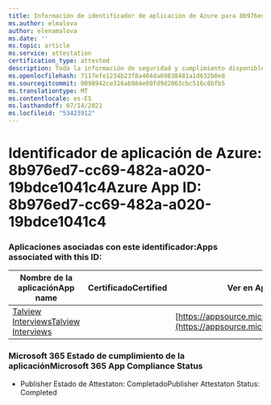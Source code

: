 ```yaml
---
title: Información de identificador de aplicación de Azure para 8b976ed7-cc69-482a-a020-19bdce1041c4
ms.author: elmalova
author: elenamalova
ms.date: ''
ms.topic: article
ms.service: attestation
certification_type: attested
description: Toda la información de seguridad y cumplimiento disponible para 8b976ed7-cc69-482a-a020-19bdce1041c4.
ms.openlocfilehash: 7117efe1234b23f8a404da69838481a1d632b0e8
ms.sourcegitcommit: 0098942ce316ab984e09fd9d2063cbc516c8bfb5
ms.translationtype: MT
ms.contentlocale: es-ES
ms.lasthandoff: 07/14/2021
ms.locfileid: "53423912"
---
```

# <a name="azure-app-id-8b976ed7-cc69-482a-a020-19bdce1041c4"></a><span data-ttu-id="54cbb-103">Identificador de aplicación de Azure: 8b976ed7-cc69-482a-a020-19bdce1041c4</span><span class="sxs-lookup"><span data-stu-id="54cbb-103">Azure App ID: 8b976ed7-cc69-482a-a020-19bdce1041c4</span></span>


### <a name="apps-associated-with-this-id"></a><span data-ttu-id="54cbb-104">Aplicaciones asociadas con este identificador:</span><span class="sxs-lookup"><span data-stu-id="54cbb-104">Apps associated with this ID:</span></span>
| <span data-ttu-id="54cbb-105">**Nombre de la aplicación**</span><span class="sxs-lookup"><span data-stu-id="54cbb-105">**App name**</span></span> | <span data-ttu-id="54cbb-106">**Certificado**</span><span class="sxs-lookup"><span data-stu-id="54cbb-106">**Certified**</span></span> | <span data-ttu-id="54cbb-107">**Ver en AppSource**</span><span class="sxs-lookup"><span data-stu-id="54cbb-107">**View in AppSource**</span></span> |
|-|-|-|
| [<span data-ttu-id="54cbb-108">Talview Interviews</span><span class="sxs-lookup"><span data-stu-id="54cbb-108">Talview Interviews</span></span>](https://docs.microsoft.com/en-us/microsoft-365-app-certification/forward/WA200002437) |  | [https://appsource.microsoft.com/product/office/WA200002437](https://appsource.microsoft.com/product/office/WA200002437) |

### <a name="microsoft-365-app-compliance-status"></a><span data-ttu-id="54cbb-109">Microsoft 365 Estado de cumplimiento de la aplicación</span><span class="sxs-lookup"><span data-stu-id="54cbb-109">Microsoft 365 App Compliance Status</span></span>
- <span data-ttu-id="54cbb-110">Publisher Estado de Attestaton: Completado</span><span class="sxs-lookup"><span data-stu-id="54cbb-110">Publisher Attestaton Status: Completed</span></span>

